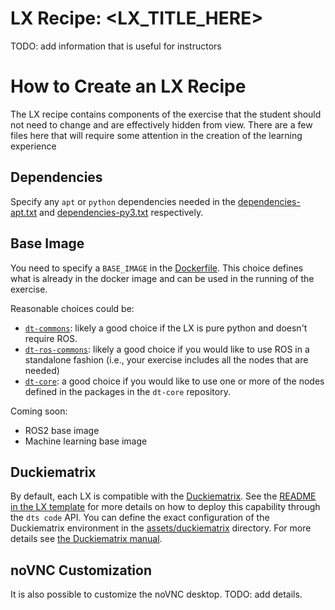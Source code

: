 # LX Recipe: <LX_TITLE_HERE>

TODO: add information that is useful for instructors

# How to Create an LX Recipe

The LX recipe contains components of the exercise that the student should
not need to change and are effectively hidden from view. There are a few
files here that will require some attention in the creation of the learning
experience

## Dependencies

Specify any `apt` or `python` dependencies needed in the 
[dependencies-apt.txt](./dependencies-apt.txt) and 
[dependencies-py3.txt](./dependencies-py3.txt) respectively. 

## Base Image

You need to specify a `BASE_IMAGE` in the [Dockerfile](./Dockerfile). This
choice defines what is already in the docker image and can be used in the 
running of the exercise.

Reasonable choices could be:

 - [`dt-commons`](https://github.com/duckietown/dt-commons): likely a good choice
if the LX is pure python and doesn't require ROS.
 - [`dt-ros-commons`](https://github.com/duckietown/dt-ros-commons): likely
a good choice if you would like to use ROS in a standalone fashion (i.e., 
your exercise includes all the nodes that are needed)
 - [`dt-core`](https://github.com/duckietown/dt-core): a good choice if you 
would like to use one or more of the nodes defined in the packages 
in the `dt-core` repository. 

Coming soon:
 - ROS2 base image
 - Machine learning base image

## Duckiematrix 

By default, each LX is compatible with the [Duckiematrix](https://docs.duckietown.com/ente/devmanual-duckiematrix/intro.html).
See the [README in the LX template](https://github.com/duckietown/template-lx/blob/ente/README.md)
for more details on how to deploy this capability through the `dts code` API. 
You can define the exact configuration of the Duckiematrix environment in the 
[assets/duckiematrix](./assets/duckiematrix) directory. For more details see
[the Duckiematrix manual](https://docs.duckietown.com/ente/devmanual-duckiematrix/intro.html).

## noVNC Customization

It is also possible to customize the noVNC desktop. 
TODO: add details. 


